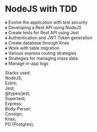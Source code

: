 # NodeJS with TDD

♦ Evolve the application with test security<br>
♦ Developing a Rest API using NodeJS<br>
♦ Create tests for Rest API using Jest<br>
♦ Authentication and JWT Token generation<br>
♦ Create database through Knex<br>
♦ Work with table migration<br>
♦ Various express routing strategies<br>
♦ Strategies for managing mass data<br>
♦ Manage in-app logs

Stacks used:<br>
NodeJS;<br>
Eslint;<br>
Jest;<br>
@types/jest;<br>
Supertest;<br>
Express;<br>
Body-Parser;<br>
Consign;<br>
Knex;<br>
PG (Postgres);
